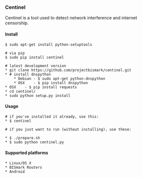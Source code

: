 ### Centinel

Centinel is a tool used to detect network interference and internet
censorship.

#### Install
    $ sudo apt-get install python-setuptools
    
    # via pip
    $ sudo pip install centinel 

    # latest development version
    * git clone https://github.com/projectbismark/centinel.git
    * # install dnspython
        * Debian - $ sudo apt-get python-dnspython
        * OSX    - $ pip install dnspython
	* OSX	 - $ pip install requests
    * cd centinel/
    * sudo python setup.py install

#### Usage
    # if you've installed it already, use this:
    * $ centinel

    # if you just want to run (without installing), use these:
    
    * $ ./prepare.sh
    * $ sudo python centinel.py

#### Supported platforms

    * Linux/OS X
    * BISmark Routers
    * Android
